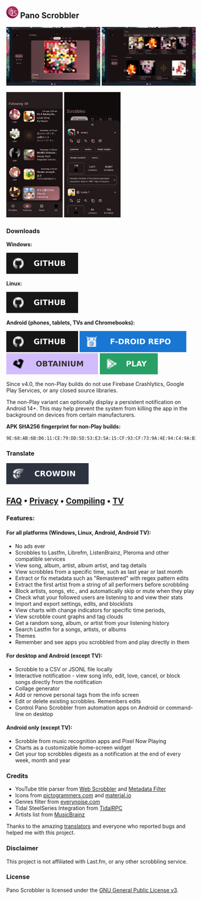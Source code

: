 ## <img src="composeApp/src/commonMain/composeResources/drawable/ic_launcher_with_bg.svg" alt="app icon" width="32"/> Pano Scrobbler

[play-store]: img/play-store.svg
[play-store-link]: https://play.google.com/store/apps/details?id=com.arn.scrobble
[github]: img/github.svg
[github-link]: https://github.com/kawaiiDango/pano-scrobbler/releases
[obtainium]: img/obtainium.svg
[obtainium-link]: https://apps.obtainium.imranr.dev/redirect?r=obtainium://add/https://github.com/kawaiiDango/pano-scrobbler
[fdroid]: img/fdroid.svg
[fdroid-link]: https://kawaiidango.github.io/pano-scrobbler/fdroid/repo?fingerprint=9954ECAB27F9FCE8290AC75A33F3DFE9FE5F6F5B8E6F33AD7F98307AC4D487BA
[ko-fi]: img/ko-fi.svg
[ko-fi-link]: https://ko-fi.com/kawaiiDango
[crowdin]: img/crowdin.svg
[crowdin-link]: https://crowdin.com/project/pscrobbler

<img src="screenshots/scrobbles-desktop.jpg" alt="scrobbles screen" width="250"/> <img src="screenshots/charts-desktop.jpg" alt="charts screen" width="250"/>

<img src="screenshots/friends-mobile.jpg" alt="friends screen" width="150"/> <img src="screenshots/details-mobile.jpg" alt="details screen" width="150"/>

### Downloads

**Windows:**

[![github][github]](https://github.com/kawaiiDango/pano-scrobbler/releases/latest/download/pano-scrobbler-windows-x64.exe)

**Linux:**

[![github][github]](https://github.com/kawaiiDango/pano-scrobbler/releases/latest/download/pano-scrobbler-linux-x64.AppImage)

**Android (phones, tablets, TVs and Chromebooks):**

[![github][github]][github-link] [![fdroid][fdroid]][fdroid-link] [![obtainium][obtainium]][obtainium-link] [![play-store][play-store]][play-store-link]

Since v4.0, the non-Play builds do not use Firebase Crashlytics, Google Play Services, or any closed source libraries.

The non-Play variant can optionally display a persistent notification on Android 14+.
This may help prevent the system from killing the app in the background on devices from certain manufacturers.

**APK SHA256 fingerprint for non-Play builds:**
```
9E:68:AB:6B:D6:11:CE:79:DD:5D:53:E3:5A:15:CF:93:CF:73:9A:4E:94:C4:9A:B1:BF:10:DD:12:65:F0:2E:6C
```

### Translate

[![translate][crowdin]][crowdin-link]

## [FAQ](faq.md) • [Privacy](privacy-policy.md) • [Compiling](instructions.md) • [TV](tv.md)

### Features:

#### For all platforms (Windows, Linux, Android, Android TV):

- No ads ever
- Scrobbles to Lastfm, Librefm, ListenBrainz, Pleroma and other compatible services
- View song, album, artist, album artist, and tag details
- View scrobbles from a specific time, such as last year or last month
- Extract or fix metadata such as "Remastered" with regex pattern edits
- Extract the first artist from a string of all performers before scrobbling
- Block artists, songs, etc., and automatically skip or mute when they play
- Check what your followed users are listening to and view their stats
- Import and export settings, edits, and blocklists
- View charts with change indicators for specific time periods,
- View scrobble count graphs and tag clouds
- Get a random song, album, or artist from your listening history
- Search Lastfm for a songs, artists, or albums
- Themes
- Remember and see apps you scrobbled from and play directly in them

#### For desktop and Android (except TV):
- Scrobble to a CSV or JSONL file locally
- Interactive notification - view song info, edit, love, cancel, or block songs directly from the
  notification
- Collage generator
- Add or remove personal tags from the info screen
- Edit or delete existing scrobbles. Remembers edits
- Control Pano Scrobbler from automation apps on Android or command-line on desktop

#### Android only (except TV):
- Scrobble from music recognition apps and Pixel Now Playing
- Charts as a customizable home-screen widget
- Get your top scrobbles digests as a notification at the end of every week, month and year

### Credits

- YouTube title parser from [Web Scrobbler](https://github.com/web-scrobbler/web-scrobbler) and [Metadata Filter](https://github.com/web-scrobbler/metadata-filter)
- Icons from [pictogrammers.com](https://pictogrammers.com) and [material.io](https://material.io)
- Genres filter from [everynoise.com](https://everynoise.com)
- Tidal SteelSeries Integration from [TidalRPC](https://github.com/BitesizedLion/TidalRPC)
- Artists list from [MusicBrainz](https://musicbrainz.org)

Thanks to the amazing [translators](composeApp/src/commonMain/composeResources/files/crowdin_members.txt) and everyone who
reported bugs and helped me with this project.

### Disclaimer

This project is not affiliated with Last.fm, or any other scrobbling service.

### License

Pano Scrobbler is licensed under the [GNU General Public License v3](http://www.gnu.org/copyleft/gpl.html).

